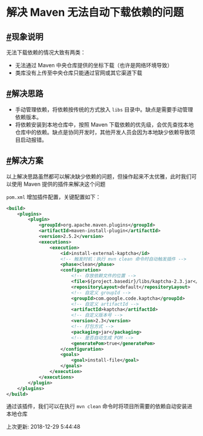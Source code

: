 # 解决 Maven 无法自动下载依赖的问题

## [#](https://funtl.com/zh/supplement1/解决-Maven-无法自动下载依赖的问题.html#现象说明)现象说明

无法下载依赖的情况大致有两类：

- 无法通过 Maven 中央仓库提供的坐标下载（也许是网络环境导致）
- 类库没有上传至中央仓库只能通过官网或其它渠道下载

## [#](https://funtl.com/zh/supplement1/解决-Maven-无法自动下载依赖的问题.html#解决思路)解决思路

- 手动管理依赖，将依赖按传统的方式放入 `libs` 目录中。缺点是需要手动管理依赖版本。
- 将依赖安装到本地仓库中，按照 Maven 下载依赖的优先级，会优先查找本地仓库中的依赖。缺点是协同开发时，其他开发人员会因为本地缺少依赖导致项目启动报错。

## [#](https://funtl.com/zh/supplement1/解决-Maven-无法自动下载依赖的问题.html#解决方案)解决方案

以上解决思路虽然都可以解决缺少依赖的问题，但操作起来不太优雅，此时我们可以使用 Maven 提供的插件来解决这个问题

`pom.xml` 增加插件配置，关键配置如下：

```xml
<build>
    <plugins>
        <plugin>
            <groupId>org.apache.maven.plugins</groupId>
            <artifactId>maven-install-plugin</artifactId>
            <version>2.5.2</version>
            <executions>
                <execution>
                    <id>install-external-kaptcha</id>
                    <!-- 触发时机：执行 mvn clean 命令时自动触发插件 -->
                    <phase>clean</phase>
                    <configuration>
                        <!-- 存放依赖文件的位置 -->
                        <file>${project.basedir}/libs/kaptcha-2.3.jar</file>
                        <repositoryLayout>default</repositoryLayout>
                        <!-- 自定义 groupId -->
                        <groupId>com.google.code.kaptcha</groupId>
                        <!-- 自定义 artifactId -->
                        <artifactId>kaptcha</artifactId>
                        <!-- 自定义版本号 -->
                        <version>2.3</version>
                        <!-- 打包方式 -->
                        <packaging>jar</packaging>
                        <!-- 是否自动生成 POM -->
                        <generatePom>true</generatePom>
                    </configuration>
                    <goals>
                        <goal>install-file</goal>
                    </goals>
                </execution>
            </executions>
        </plugin>
    </plugins>
</build>
```

通过该插件，我们可以在执行 `mvn clean` 命令时将项目所需要的依赖自动安装进本地仓库

上次更新: 2018-12-29 5:44:48